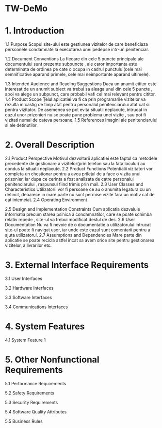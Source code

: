 # TW-DeMo

# 1. Introduction

1.1 Purpose
  Scopul site-ului este gestiunea vizitelor de care beneficiaza persoanele condamnate la executarea unei pedepse intr-un penitenciar.
  
1.2 Document Conventions
  La fiecare din cele 5 puncte principale ale documentului sunt prezente subpuncte , ale caror importanta este determinata de ordinea pe cate o ocupa in cadrul
punctului(cele mai semnificative aparand primele, cele mai neimportante aparand ultimele).  
  
1.3 Intended Audience and Reading Suggestions
   Daca un anumit cititor este interesat de un anumit subiect va trebui sa aleaga unul din cele 5 puncte , apoi va alege un subpunct, care probabil vafi cel mai relevant pentru cititor.
1.4 Product Scope
  Țelul aplicatiei va fi ca prin programarile vizitelor va rezulta in castig de timp atat pentru personalul penitenciarului atat cat si pentru vizitator. De asemenea se pot evita situatii neplacute, intrucat in cazul unor prizonieri nu se poate pune problema unei vizite , sau pot fi vizitati numai de cateva persoane. 
1.5 References
  Imagini ale penitenciarului si ale detinutilor.
# 2. Overall Description

2.1 Product Perspective
   Motivul dezvoltarii aplicatiei este faptul ca metodele precedente de gestionare a vizitelor(prin telefon sau la fata locului) au condus la situatii neplacute.
2.2 Product Functions
    Potentialii vizitatori vor completa un chestionar pentru a avea prilejul de a face o vizita unui prizonier, iar dupa ce cerinta a fost analizata de catre personalul penitenciarului , raspunsul fiind trimis prin mail.
2.3 User Classes and Characteristics
    Utilizatorii vor fi persoane ce au o anumita legatura cu un detinut, deoarece in mare parte nu sunt permise vizite fara un motiv cat de cat intemeiat.
2.4 Operating Environment
      
2.5 Design and Implementation Constraints
   Cum aplicatia dezvaluie informatia precum starea psihica a condamnatilor, care se poate schimba relativ repede , site-ul va trebui modificat destul de des.
2.6 User Documentation
   Nu va fi nevoie de o documentatie a utilizatorului intrucat site-ul poate fi navigat usor, iar unde este cazul sunt comentarii pentru a ajuta utilizatorul. 
2.7 Assumptions and Dependencies
   Mare parte din aplicatie se poate recicla astfel incat sa avem orice site pentru gestionarea vizitelor, a livrarilor etc.
# 3. External Interface Requirements

3.1 User Interfaces
   
3.2 Hardware Interfaces

3.3 Software Interfaces

3.4 Communications Interfaces

# 4. System Features

4.1 System Feature 1

# 5. Other Nonfunctional Requirements

5.1 Performance Requirements

5.2 Safety Requirements

5.3 Security Requirements

5.4 Software Quality Attributes

5.5 Business Rules

